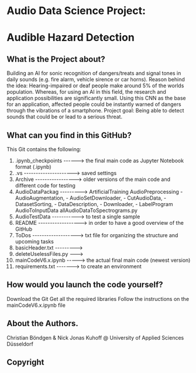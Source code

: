 # Audio Data Science Project:
# Audible Hazard Detection


## What is the Project about?
Building an AI for sonic recognition of dangers/treats and signal tones in daily sounds (e.g. fire alarm, vehicle sirence or car horns).
Reason behind the idea: Hearing-impaired or deaf people make around 5% of the worlds population. Whereas, for using an AI in this field, the research and application possibilities are significantly small.
Using this CNN as the base for an application, affected people could be instantly warned of dangers through the vibrations of a smartphone.
Project goal: Being able to detect sounds that could be or lead to a serious threat.

## What can you find in this GitHub?
This Git contains the following:

1. .ipynb_checkpoints ------> the final main code as Jupyter Notebook format (.ipynb)
2. .vs ---------------------> saved settings
3. Archive -----------------> older versions of the main code and different code for testing
4. AudioDataPackag ---------> ArtificialTraining
                              AudioPreprocessing 
                               - AudioAugmentation, 
                               - AudioSetDownloader, 
                               - CutAudioData, 
                               - DatasetSorting, 
                               - DataDescription, 
                               - Downloader, 
                               - LabelProgram
                              AudioToInputData
                              allAudioDataToSpectrograms.py
5. AudioTestData -----------> to test a single sample
6. README ------------------> in order to have a good overview of the GitHub 
7. ToDos -------------------> txt file for organizing the structure and upcoming tasks
8. basicHeader.txt --------->
9. deleteUselessFiles.py --->
10. mainCodeV6.x.ipynb -----> the actual final main code (newest version)
11. requirements.txt -------> to create an environment 



## How would you launch the code yourself?
Download the Git
Get all the required libraries
Follow the instructions on the mainCodeV6.x.ipynb file

## About the Authors.

Christian Böndgen & Nick Jonas Kuhoff 
@ University of Applied Sciences Düsseldorf

## Copyright

